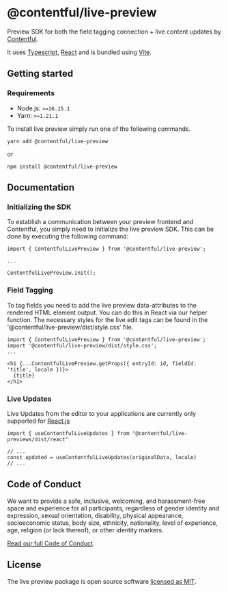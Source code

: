 # @contentful/live-preview

Preview SDK for both the field tagging connection + live content updates by [Contentful](https://www.contentful.com/).

It uses [Typescript](https://www.typescriptlang.org/), [React](https://reactjs.org/) and is bundled using [Vite](https://vitejs.dev/guide/build.html#library-mode).

## Getting started

### Requirements

- Node.js: `>=16.15.1`
- Yarn: `>=1.21.1`

To install live preview simply run one of the following commands.

```
yarn add @contentful/live-preview
```

or

```
npm install @contentful/live-preview
```

## Documentation

### Initializing the SDK

To establish a communication between your preview frontend and Contentful, you simply need to initialize the live preview SDK. This can be done by executing the following command:

```
import { ContentfulLivePreview } from '@contentful/live-preview';

...

ContentfulLivePreview.init();
```

### Field Tagging

To tag fields you need to add the live preview data-attributes to the rendered HTML element output.
You can do this in React via our helper function.
The necessary styles for the live edit tags can be found in the '@contentful/live-preview/dist/style.css' file.

```
import { ContentfulLivePreview } from '@contentful/live-preview';
import '@contentful/live-preview/dist/style.css';
...

<h1 {...ContentfulLivePreview.getProps({ entryId: id, fieldId: 'title', locale })}>
  {title}
</h1>
```

### Live Updates

Live Updates from the editor to your applications are currently only supported for [React.js](https://reactjs.org/)

```tsx
import { useContentfulLiveUpdates } from "@contentful/live-previews/dist/react"

// ...
const updated = useContentfulLiveUpdates(originalData, locale)
// ...
```

## Code of Conduct

We want to provide a safe, inclusive, welcoming, and harassment-free space and experience for all participants, regardless of gender identity and expression, sexual orientation, disability, physical appearance, socioeconomic status, body size, ethnicity, nationality, level of experience, age, religion (or lack thereof), or other identity markers.

[Read our full Code of Conduct](https://github.com/contentful-developer-relations/community-code-of-conduct).

## License

The live preview package is open source software [licensed as MIT](./LICENSE).

[contentful]: https://www.contentful.com
[github-issues]: https://github.com/contentful/live-preview/issues
[typescript]: https://www.typescriptlang.org/
[react]: https://reactjs.org/
[prettier]: https://prettier.io/
[eslint]: https://eslint.org/
[vite]: https://vitejs.dev/
